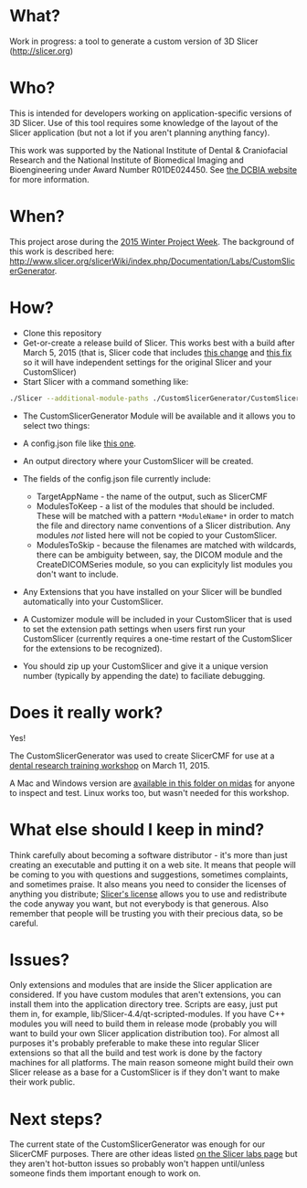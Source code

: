 # What?
Work in progress: a tool to generate a custom version of 3D Slicer (http://slicer.org)

# Who?
This is intended for developers working on application-specific versions of 3D Slicer.  Use of this tool requires some knowledge of the layout of the Slicer application (but not a lot if you aren't planning anything fancy).

This work was supported by the National Institute of Dental & Craniofacial Research and the National Institute of Biomedical Imaging and Bioengineering under Award Number R01DE024450.  See [the DCBIA website](https://sites.google.com/a/umich.edu/dentistry-image-computing/) for more information.

# When?
This project arose during the [2015 Winter Project Week](http://www.na-mic.org/Wiki/index.php/2015_Winter_Project_Week).  The background of this work is described here:
http://www.slicer.org/slicerWiki/index.php/Documentation/Labs/CustomSlicerGenerator.


# How?
* Clone this repository
* Get-or-create a release build of Slicer.  This works best with a build after March 5, 2015 (that is, Slicer code that includes [this change](https://github.com/Slicer/Slicer/commit/454fed0f5f2f8ea18269f2bfdfc4733326c4c6d7) and [this fix](https://github.com/Slicer/Slicer/commit/567055d01a362cfd23653f1a56b92869c2998a14) so it will have independent settings for the original Slicer and your CustomSlicer)
* Start Slicer with a command something like:
```sh
./Slicer --additional-module-paths ./CustomSlicerGenerator/CustomSlicerGenerator
```
* The CustomSlicerGenerator Module will be available and it allows you to select two things:
 * A config.json file like [this one](https://github.com/pieper/CustomSlicerGenerator/blob/master/CustomSlicerGenerator/sample.config.json).  
 * An output directory where your CustomSlicer will be created.


* The fields of the config.json file currently include:
   * TargetAppName - the name of the output, such as SlicerCMF
   * ModulesToKeep - a list of the modules that should be included.  These will be matched with a pattern `*ModuleName*` in order to match the file and directory name conventions of a Slicer distribution.  Any modules *not* listed here will not be copied to your CustomSlicer.
   * ModulesToSkip - because the filenames are matched with wildcards, there can be ambiguity between, say, the DICOM module and the CreateDICOMSeries module, so you can explicityly list modules you don't want to include.

* Any Extensions that you have installed on your Slicer will be bundled automatically into your CustomSlicer.
* A Customizer module will be included in your CustomSlicer that is used to set the extension path settings when users first run your CustomSlicer (currently requires a one-time restart of the CustomSlicer for the extensions to be recognized).
* You should zip up your CustomSlicer and give it a unique version number (typically by appending the date) to faciliate debugging.

# Does it really work?
Yes!

The CustomSlicerGenerator was used to create SlicerCMF for use at a [dental research training workshop](http://www.na-mic.org/Wiki/index.php/Construction_and_Superimposition_of_3D_Surface_Models_IADR_2015) on March 11, 2015.

A Mac and Windows version are [available in this folder on midas](http://slicer.kitware.com/midas3/folder/2717) for anyone to inspect and test.  Linux works too, but wasn't needed for this workshop.

# What else should I keep in mind?
Think carefully about becoming a software distributor - it's more than just creating an executable and putting it on a web site.  It means that people will be coming to you with questions and suggestions, sometimes complaints, and sometimes praise.  It also means you need to consider the licenses of anything you distribute; [Slicer's license](http://slicer.org/pages/LicenseText) allows you to use and redistribute the code anyway you want, but not everybody is that generous.  Also remember that people will be trusting you with their precious data, so be careful.

# Issues?
Only extensions and modules that are inside the Slicer application are considered.  If you have custom modules that aren't extensions, you can install them into the application directory tree.  Scripts are easy, just put them in, for example, lib/Slicer-4.4/qt-scripted-modules.  If you have C++ modules you will need to build them in release mode (probably you will want to build your own Slicer application distribution too).  For almost all purposes it's probably preferable to make these into regular Slicer extensions so that all the build and test work is done by the factory machines for all platforms.  The main reason someone might build their own Slicer release as a base for a CustomSlicer is if they don't want to make their work public.

# Next steps?
The current state of the CustomSlicerGenerator was enough for our SlicerCMF purposes.  There are other ideas listed [on the Slicer labs page](http://www.slicer.org/slicerWiki/index.php/Documentation/Labs/CustomSlicerGenerator) but they aren't hot-button issues so probably won't happen until/unless someone finds them important enough to work on.



